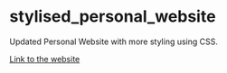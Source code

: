 # stylised_personal_website
Updated Personal Website with more styling using CSS.

[Link to the website](https://hardvan.github.io/stylised_personal_website/)
